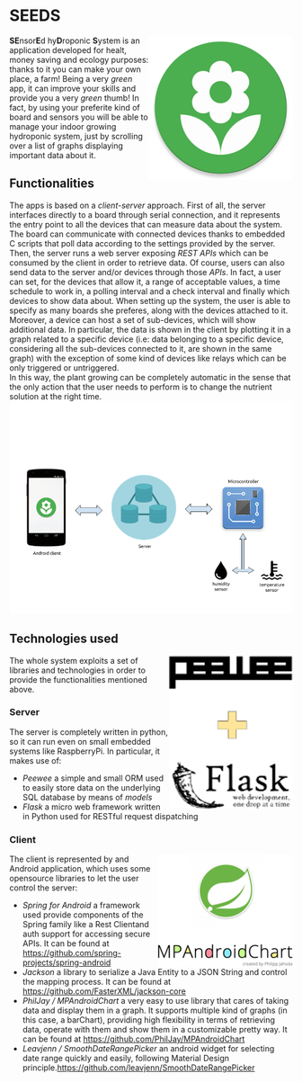 # SEEDS 
<img align="right" src="https://github.com/djolez/SEEDS/blob/master/seeds_logo.png"></img>
**SE**nsor**E**d hy**D**roponic **S**ystem is an application developed for healt, money saving and ecology purposes: thanks to it you can make your own place, a farm! Being a very _green_ app, it can improve your skills and provide you a very _green_ thumb! In fact, by using your preferite kind of board and sensors you will be able to manage your indoor growing hydroponic system, just by scrolling over a list of graphs displaying important data about it.

## Functionalities
The apps is based on a _client-server_ approach. First of all, the server interfaces directly to a board through serial connection, and it represents the entry point to all the devices that can measure data about the system. The board can communicate with connected devices thanks to embedded C scripts that poll data according to the settings provided by the server. Then, the server runs a web server exposing _REST APIs_ which can be consumed by the client in order to retrieve data. Of course, users can also send data to the server and/or devices through those _APIs_. In fact, a user can set, for the devices that allow it, a range of acceptable values, a time schedule to work in, a polling interval and a check interval and finally which devices to show data about. When setting up the system, the user is able to specify as many boards she preferes, along with the devices attached to it. Moreover, a device can host a set of sub-devices, which will show additional data.
In particular, the data is shown in the client by plotting it in a graph related to a specific device (i.e: data belonging to a specific device, considering all the sub-devices connected to it, are shown in the same graph) with the exception of some kind of devices like relays which can be only triggered or untriggered.
<br>
In this way, the plant growing can be completely automatic in the sense that the only action that the user needs to perform is to change the nutrient solution at the right time.
![](https://github.com/djolez/SEEDS/blob/master/SEEDS_scheme(1).png#center)

## Technologies used
<img align="right" src="https://github.com/djolez/SEEDS/blob/master/SEEDS_server_techs.png"></img>

The whole system exploits a set of libraries and technologies in order to provide the functionalities mentioned above.
### Server
The server is completely written in python, so it can run even on small embedded systems like RaspberryPi. In particular, it makes use of:
* _Peewee_ a simple and small ORM used to easily store data on the underlying SQL database by means of _models_
* _Flask_ a micro web framework written in Python used for RESTful request dispatching

### Client
<img align="right" src="https://github.com/djolez/SEEDS/blob/master/SEEDS_android_techs.png"></img>

The client is represented by and Android application, which uses some opensource libraries to let the user control the server:
* _Spring for Android_ a framework used provide components of the Spring family like a Rest Clientand auth support for accessing secure APIs. It can be found at https://github.com/spring-projects/spring-android
* _Jackson_ a library to serialize a Java Entity to a JSON String and control the mapping process. It can be found at https://github.com/FasterXML/jackson-core
* _PhilJay / MPAndroidChart_ a very easy to use library that cares of taking data and display them in a graph. It supports multiple kind of graphs (in this case, a barChart), providing high flexibility in terms of retrieving data, operate with them and show them in a customizable pretty way. It can be found at https://github.com/PhilJay/MPAndroidChart
* _Leavjenn / SmoothDateRangePicker_ an android widget for selecting date range quickly and easily, following Material Design principle.https://github.com/leavjenn/SmoothDateRangePicker






